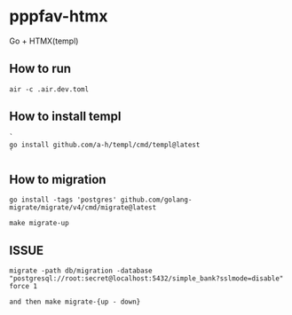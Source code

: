 # pppfav-htmx
Go + HTMX(templ)
## How to run

    air -c .air.dev.toml


## How to install templ
    `
    go install github.com/a-h/templ/cmd/templ@latest
    `
## How to migration

    go install -tags 'postgres' github.com/golang-migrate/migrate/v4/cmd/migrate@latest

    make migrate-up

## ISSUE

    migrate -path db/migration -database "postgresql://root:secret@localhost:5432/simple_bank?sslmode=disable" force 1

    and then make migrate-{up - down}
